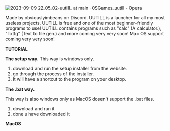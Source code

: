![2023-09-09 22_05_02-uutill_ at main · 0SGames_uutill - Opera](https://github.com/0SGames/uutill/assets/112166972/f38d292f-fb43-413f-80ab-a56e90c6e542)

 Made by obviouslyimbeans on Discord.
UUTILL is a launcher for all my most useless projects.
UUTILL is free and one of the most beginner-friendly programs to use!
UUTILL contains programs such as "calc" (A calculator.), "Txtfg" (Text to file gen.) and more coming very very soon!
Mac OS support coming very very soon!

****TUTORIAL****

**The setup way.**
This way is windows only.
1. download and run the setup installer from the website.
2. go through the process of the installer.
3. It will have a shortcut to the program on your desktop.

**The .bat way.**

This way is also windows only as MacOS dosen't support the .bat files.
1. download and run it
2. done u have downloaded it

**MacOS**
